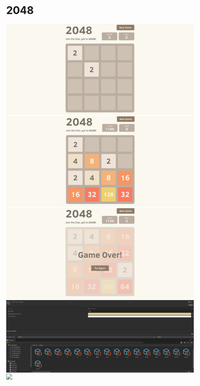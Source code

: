 # 2048

![](images/1.png?raw=true)
![](images/2.png?raw=true)
![](images/3.png?raw=true)
![](images/4.png?raw=true)
![](images/5.png?raw=true)
